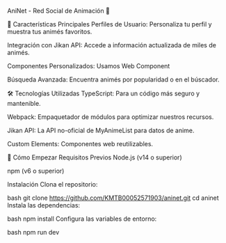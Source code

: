 AniNet - Red Social de Animación 🎌

🌟 Características Principales
Perfiles de Usuario: Personaliza tu perfil y muestra tus animés favoritos.

Integración con Jikan API: Accede a información actualizada de miles de animés.

Componentes Personalizados: Usamos Web Component

Búsqueda Avanzada: Encuentra animés por popularidad o en el búscador.

🛠 Tecnologías Utilizadas
TypeScript: Para un código más seguro y mantenible.

Webpack: Empaquetador de módulos para optimizar nuestros recursos.

Jikan API: La API no-oficial de MyAnimeList para datos de anime.

Custom Elements: Componentes web reutilizables.

🚀 Cómo Empezar
Requisitos Previos
Node.js (v14 o superior)

npm (v6 o superior)

Instalación
Clona el repositorio:

bash
git clone https://github.com/KMTB00052571903/aninet.git
cd aninet
Instala las dependencias:

bash
npm install
Configura las variables de entorno:

bash
npm run dev


